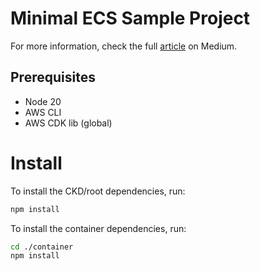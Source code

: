 # Minimal ECS Sample Project

For more information, check the full [article](https://medium.com/@goradux/how-to-aws-cdk-ecs-project-setup-typescript-83aae977978e) on Medium.

## Prerequisites

* Node 20
* AWS CLI
* AWS CDK lib (global)

# Install

To install the CKD/root dependencies, run:

```bash
npm install
```

To install the container dependencies, run:

```bash
cd ./container
npm install
```
